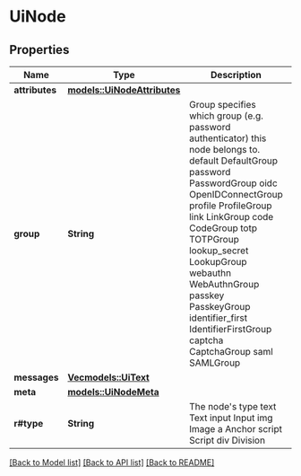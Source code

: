 # UiNode

## Properties

Name | Type | Description | Notes
------------ | ------------- | ------------- | -------------
**attributes** | [**models::UiNodeAttributes**](uiNodeAttributes.md) |  | 
**group** | **String** | Group specifies which group (e.g. password authenticator) this node belongs to. default DefaultGroup password PasswordGroup oidc OpenIDConnectGroup profile ProfileGroup link LinkGroup code CodeGroup totp TOTPGroup lookup_secret LookupGroup webauthn WebAuthnGroup passkey PasskeyGroup identifier_first IdentifierFirstGroup captcha CaptchaGroup saml SAMLGroup | 
**messages** | [**Vec<models::UiText>**](uiText.md) |  | 
**meta** | [**models::UiNodeMeta**](uiNodeMeta.md) |  | 
**r#type** | **String** | The node's type text Text input Input img Image a Anchor script Script div Division | 

[[Back to Model list]](../README.md#documentation-for-models) [[Back to API list]](../README.md#documentation-for-api-endpoints) [[Back to README]](../README.md)


